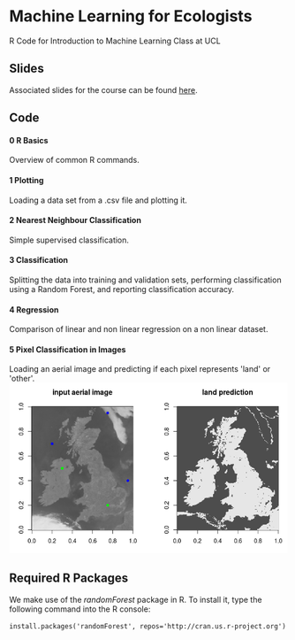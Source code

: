 # Machine Learning for Ecologists
R Code for Introduction to Machine Learning Class at UCL

## Slides
Associated slides for the course can be found [here](https://homepages.inf.ed.ac.uk/omacaod/ml_intro/).

## Code
#### 0 R Basics
Overview of common R commands.

#### 1 Plotting
Loading a data set from a .csv file and plotting it. 

#### 2 Nearest Neighbour Classification
Simple supervised classification. 

#### 3 Classification 
Splitting the data into training and validation sets, performing classification using a Random Forest, and reporting classification accuracy.  

#### 4 Regression
Comparison of linear and non linear regression on a non linear dataset. 

#### 5 Pixel Classification in Images
Loading an aerial image and predicting if each pixel represents 'land' or 'other'.
![alt text](https://github.com/macaodha/ML_Ecology/blob/master/5_pixel_classification_result.png "5 Pixel Classification Result")


## Required R Packages
We make use of the *randomForest* package in R. To install it, type the following command into the R console:
```
install.packages('randomForest', repos='http://cran.us.r-project.org')
